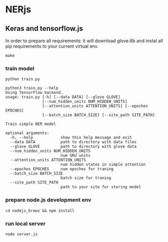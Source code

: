 # NERjs
## Keras and tensorflow.js

In order to prepare all requirements: 
it will download glove.6b and instal all pip requirements to your current virtual env.
```
make
```

### train model
```
python train.py
```
```
python3 train.py --help
Using TensorFlow backend.
usage: train.py [-h] [--data DATA] [--glove GLOVE]
                [--num_hidden_units NUM_HIDDEN_UNITS]
                [--attention_units ATTENTION_UNITS] [--epoches EPOCHES]
                [--batch_size BATCH_SIZE] [--site_path SITE_PATH]

Train simple NER model

optional arguments:
  -h, --help            show this help message and exit
  --data DATA           path to directory with data files
  --glove GLOVE         path to directory with glove data
  --num_hidden_units NUM_HIDDEN_UNITS
                        num GRU units
  --attention_units ATTENTION_UNITS
                        num hidden states in simple attention
  --epoches EPOCHES     num epoches for traning
  --batch_size BATCH_SIZE
                        batch size for traning
  --site_path SITE_PATH
                        path to your site for storing model

```

### prepare node.js development env
```
cd nodejs_brows && npm install
```

### run local server
```
node server.js
```
